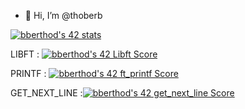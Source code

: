- 👋 Hi, I’m @thoberb

[![bberthod's 42 stats](https://badge42.vercel.app/api/v2/clbp3mix500350gl0b386ibfo/stats?cursusId=21&coalitionId=48)](https://github.com/JaeSeoKim/badge42)

LIBFT : [![bberthod's 42 Libft Score](https://badge42.vercel.app/api/v2/clbp3mix500350gl0b386ibfo/project/2868412)](https://github.com/JaeSeoKim/badge42)

PRINTF : [![bberthod's 42 ft_printf Score](https://badge42.vercel.app/api/v2/clbp3mix500350gl0b386ibfo/project/2895721)](https://github.com/JaeSeoKim/badge42)

GET_NEXT_LINE :[![bberthod's 42 get_next_line Score](https://badge42.vercel.app/api/v2/clbp3mix500350gl0b386ibfo/project/2895722)](https://github.com/JaeSeoKim/badge42)
